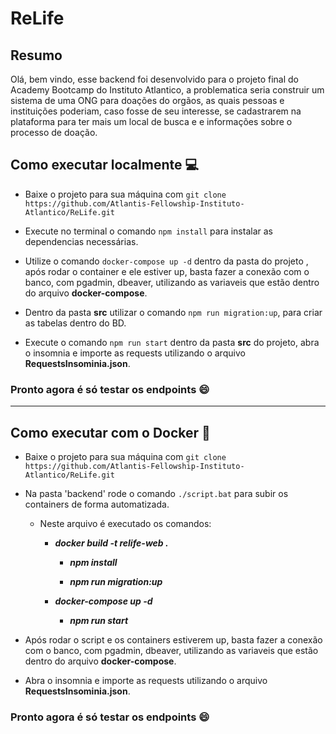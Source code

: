 # ReLife

## Resumo 
Olá, bem vindo, esse backend foi desenvolvido para o projeto final do Academy Bootcamp do Instituto Atlantico, a problematica seria construir um sistema de uma ONG para doações do orgãos, as quais pessoas e instituições poderiam, caso fosse de seu interesse, se cadastrarem na plataforma para ter mais um local de busca e e informações sobre o processo de doação.

## Como executar localmente 💻

- Baixe o projeto para sua máquina com `git clone https://github.com/Atlantis-Fellowship-Instituto-Atlantico/ReLife.git`

- Execute no terminal o comando `npm install` para instalar as dependencias necessárias.

- Utilize o comando `docker-compose up -d` dentro da pasta do projeto , após rodar o container e ele estiver up, basta fazer a conexão com o banco, com pgadmin, dbeaver, utilizando as variaveis que estão dentro do arquivo **docker-compose**.

- Dentro da pasta **src** utilizar o comando `npm run migration:up`, para criar as tabelas dentro do BD.

- Execute o comando `npm run start` dentro da pasta **src** do projeto, abra o insomnia e importe as requests utilizando o arquivo **RequestsInsominia.json**.

### Pronto agora é só testar os endpoints 😄
___

## Como executar com o Docker 🐳

- Baixe o projeto para sua máquina com `git clone https://github.com/Atlantis-Fellowship-Instituto-Atlantico/ReLife.git`

- Na pasta 'backend' rode o comando `./script.bat` para subir os containers de forma automatizada.

  - Neste arquivo é executado os comandos: 
  
    - ***docker build -t relife-web .***

      - ***npm install***
    
      - ***npm run migration:up***

    - ***docker-compose up -d***
  
      - ***npm run start***

- Após rodar o script e os containers estiverem up, basta fazer a conexão com o banco, com pgadmin, dbeaver, utilizando as variaveis que estão dentro do arquivo **docker-compose**.

- Abra o insomnia e importe as requests utilizando o arquivo **RequestsInsominia.json**.

### Pronto agora é só testar os endpoints 😄
